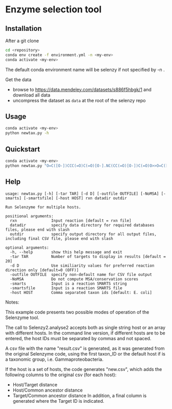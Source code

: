 # Enzyme selection tool

## Installation

After a git clone
```sh
cd <repository>
conda env create -f environment.yml -n <my-env>
conda activate <my-env>
```

The default conda environment name will be selenzy if not specified by -n <my-env>.

Get the data
- browse to https://data.mendeley.com/datasets/s886f5hbgk/1 and download all data
- uncompress the dataset as `data` at the root of the selenzy repo

## Usage

```sh
conda activate <my-env>
python newtax.py -h
```

## Quickstart

```sh
conda activate <my-env>
python newtax.py "O=C([O-])CCC(=O)C(=O)[O-].NC(CC(=O)[O-])C(=O)O>>O=C([O-])CC(=O)C(=O)[O-].NC(CCC(=O)[O-])C(=O)O" data out -host "83333,90370,1236,590"
```

## Help

```
usage: newtax.py [-h] [-tar TAR] [-d D] [-outfile OUTFILE] [-NoMSA] [-smarts] [-smartsfile] [-host HOST] rxn datadir outdir

Run Selenzyme for multiple hosts.

positional arguments:
  rxn               Input reaction [default = rxn file]
  datadir           specify data directory for required databases files, please end with slash
  outdir            specify output directory for all output files, including final CSV file, please end with slash

optional arguments:
  -h, --help        show this help message and exit
  -tar TAR          Number of targets to display in results [default = 20]
  -d D              Use similiarity values for preferred reaction direction only [default=0 (OFF)]
  -outfile OUTFILE  specify non-default name for CSV file output
  -NoMSA            Do not compute MSA/conservation scores
  -smarts           Input is a reaction SMARTS string
  -smartsfile       Input is a reaction SMARTS file
  -host HOST        Comma separated taxon ids [default: E. coli]
```


Notes:
    
This example code presents two possible modes of operation of the Selenzyme tool. 

The call to Selenzy2.analyse2 accepts both as single string host or an array with different hosts. 
In the command line version, if different hosts are to be entered, the host IDs must be separated by commas and not spaced.

A csv file with the name "result.csv" is generated, as it was generated from the original Selenzyme code, using the first taxon_ID or the default host if is a taxonomic group, i.e. Gammaproteobacteria.

If the host is a set of hosts, the code generates "new.csv", which adds the following columns to the original csv (for each host):
- Host/Target distance
- Host/Common ancestor distance
- Target/Common ancestor distance
In addition, a final column is generated where the Target ID is indicated.

